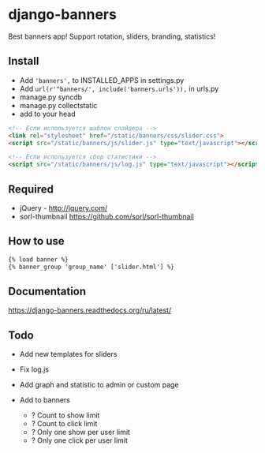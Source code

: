 ﻿django-banners
==============

Best banners app! Support rotation, sliders, branding, statistics!


Install
-------
* Add ```'banners',``` to INSTALLED_APPS in settings.py
* Add ```url(r'^banners/', include('banners.urls')),``` in urls.py
* manage.py syncdb
* manage.py collectstatic
* add to your head

```html
<!-- Если используется шаблон слайдера -->
<link rel="stylesheet" href="/static/banners/css/slider.css">
<script src="/static/banners/js/slider.js" type="text/javascript"></script>

<!-- Если используется сбор статистики -->
<script src="/static/banners/js/log.js" type="text/javascript"></script>
```


Required
--------
* jQuery - http://jquery.com/
* sorl-thumbnail https://github.com/sorl/sorl-thumbnail


How to use
----------
```html
{% load banner %}
{% banner_group 'group_name' ['slider.html'] %}
```


Documentation
-------------
https://django-banners.readthedocs.org/ru/latest/


Todo
----
* Add new templates for sliders
* Fix log.js
* Add graph and statistic to admin or custom page

* Add to banners
	* ? Count to show limit
	* ? Count to click limit
	* ? Only one show per user limit
	* ? Only one click per user limit

